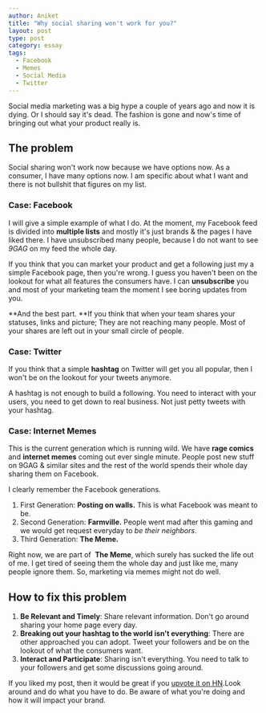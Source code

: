 ```yaml
---
author: Aniket
title: "Why social sharing won't work for you?"
layout: post
type: post
category: essay
tags:
  - Facebook
  - Memes
  - Social Media
  - Twitter
---
```

Social media marketing was a big hype a couple of years ago and now it is dying. Or I should say it's dead. The fashion is gone and now's time of bringing out what your product really is.

## The problem

Social sharing won't work now because we have options now.
As a consumer, I have many options now. I am specific about what I want and there is not bullshit that figures on my list.

### Case: Facebook

I will give a simple example of what I do. At the moment, my Facebook feed is divided into **multiple lists** and mostly it's just brands & the pages I have liked there. I have unsubscribed many people, because I do not want to see *9GAG* on my feed the whole day.

If you think that you can market your product and get a following just my a simple Facebook page, then you're wrong. I guess you haven't been on the lookout for what all features the consumers have. I can **unsubscribe** you and most of your marketing team the moment I see boring updates from you.

**And the best part. **If you think that when your team shares your statuses, links and picture; They are not reaching many people. Most of your shares are left out in your small circle of people.

### Case: Twitter

If you think that a simple **hashtag** on Twitter will get you all popular, then I won't be on the lookout for your tweets anymore.

A hashtag is not enough to build a following. You need to interact with your users, you need to get down to real business. Not just petty tweets with your hashtag.

### Case: Internet Memes

This is the current generation which is running wild. We have **rage comics** and **internet memes** coming out ever single minute. People post new stuff on 9GAG & similar sites and the rest of the world spends their whole day sharing them on Facebook.

I clearly remember the Facebook generations.

1. First Generation: **Posting on walls.** This is what Facebook was meant to be.
2. Second Generation: **Farmville.** People went mad after this gaming and we would get request everyday to *be their neighbors*.
3. Third Generation: **The Meme.**

Right now, we are part of  **The Meme**, which surely has sucked the life out of me. I get tired of seeing them the whole day and just like me, many people ignore them. So, marketing via memes might not do well.

## How to fix this problem

1.  **Be Relevant and Timely**: Share relevant information. Don't go around sharing your home page every day.
2.  **Breaking out your hashtag to the world isn't everything**: There are other approached you can adopt. Tweet your followers and be on the lookout of what the consumers want.
3.  **Interact and Participate**: Sharing isn't everything. You need to talk to your followers and get some discussions going around.

If you liked my post, then it would be great if you [upvote it on HN][1].Look around and do what you have to do. Be aware of what you're doing and how it will impact your brand.

 [1]: http://news.ycombinator.com/item?id=4041974